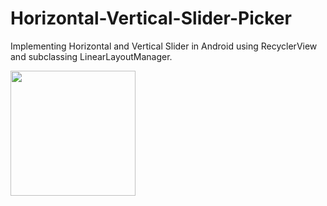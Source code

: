 # Horizontal-Vertical-Slider-Picker
Implementing Horizontal and Vertical Slider in Android using RecyclerView and subclassing LinearLayoutManager.

<img src="https://github.com/nbtk123/Horizontal-Vertical-Slider-Picker/blob/master/docs/horizontal-slider.gif" width=200/>
